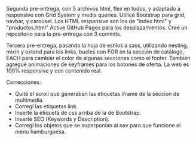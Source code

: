 Segunda pre-entrega, con 5 archivos html, flex en todos, y adaptado a responsive con Grid System y media queries.
Utilicé Bootstrap para grid, navbar, y carousel.
Los HTML responsive son los de "index.html" y "productos.html"
Activé GitHub Pages para los desplazamientos.
Creé un repositorio para la pre-entrega con 3 commits.

Tercera pre-entrega, pasando la hoja de estilos a sass, utilizando nesting, mixin y extend para los links, bucles con FOR en la sección de catálogo, EACH para cambiar el color de algunas secciones como el footer. También agregué animaciones de keyframes para los botones de oferta.
La web es 100% responsive y con contenido real.

Correcciones:

- Quité el scroll que generaban las etiquetas iframe de la seccion de multimedia.
- Corregí las etiquetas link.
- Inserté la etiqueta de css arriba de la de Bootstrap.
- Inserté SEO (Keywords y Description).
- Corregí los objetos que se superponían al nav para que funcione el menu hamburguesa.


